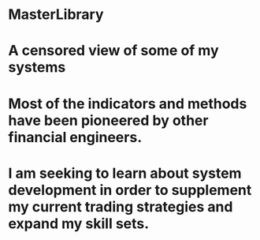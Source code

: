 # MasterLibrary
# A censored view of some of my systems
# Most of the indicators and methods have been pioneered by other financial engineers.
# I am seeking to learn about system development in order to supplement my current trading strategies and expand my skill sets.
